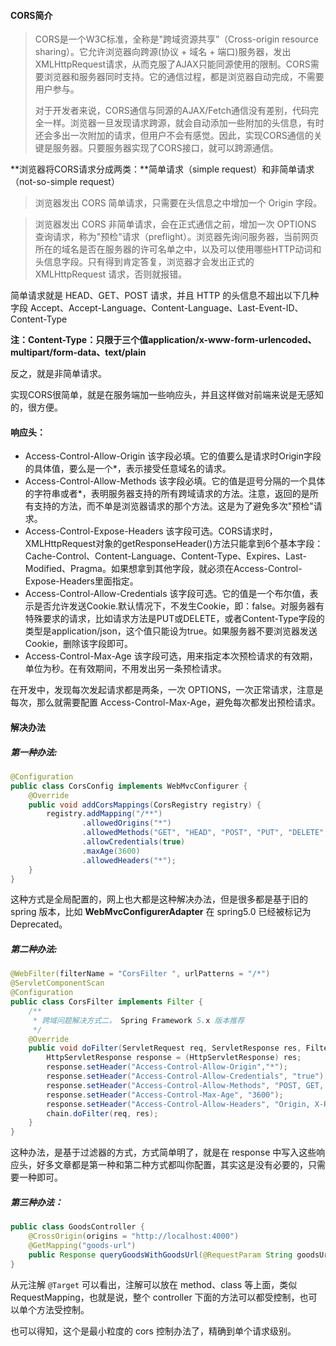 #### CORS简介

> CORS是一个W3C标准，全称是"跨域资源共享”（Cross-origin resource sharing）。它允许浏览器向跨源(协议 + 域名 + 端口)服务器，发出XMLHttpRequest请求，从而克服了AJAX只能同源使用的限制。CORS需要浏览器和服务器同时支持。它的通信过程，都是浏览器自动完成，不需要用户参与。
>
> 对于开发者来说，CORS通信与同源的AJAX/Fetch通信没有差别，代码完全一样。浏览器一旦发现请求跨源，就会自动添加一些附加的头信息，有时还会多出一次附加的请求，但用户不会有感觉。因此，实现CORS通信的关键是服务器。只要服务器实现了CORS接口，就可以跨源通信。

**浏览器将CORS请求分成两类：**简单请求（simple request）和非简单请求（not-so-simple request）

> 浏览器发出 CORS 简单请求，只需要在头信息之中增加一个 Origin 字段。

> 浏览器发出 CORS 非简单请求，会在正式通信之前，增加一次 OPTIONS 查询请求，称为"预检"请求（preflight）。浏览器先询问服务器，当前网页所在的域名是否在服务器的许可名单之中，以及可以使用哪些HTTP动词和头信息字段。只有得到肯定答复，浏览器才会发出正式的 XMLHttpRequest 请求，否则就报错。

简单请求就是 HEAD、GET、POST 请求，并且 HTTP 的头信息不超出以下几种字段 Accept、Accept-Language、Content-Language、Last-Event-ID、Content-Type 

**注：Content-Type：只限于三个值application/x-www-form-urlencoded、multipart/form-data、text/plain**

反之，就是非简单请求。

实现CORS很简单，就是在服务端加一些响应头，并且这样做对前端来说是无感知的，很方便。

#### 响应头：

- Access-Control-Allow-Origin 该字段必填。它的值要么是请求时Origin字段的具体值，要么是一个*，表示接受任意域名的请求。
- Access-Control-Allow-Methods 该字段必填。它的值是逗号分隔的一个具体的字符串或者*，表明服务器支持的所有跨域请求的方法。注意，返回的是所有支持的方法，而不单是浏览器请求的那个方法。这是为了避免多次"预检"请求。
- Access-Control-Expose-Headers 该字段可选。CORS请求时，XMLHttpRequest对象的getResponseHeader()方法只能拿到6个基本字段：Cache-Control、Content-Language、Content-Type、Expires、Last-Modified、Pragma。如果想拿到其他字段，就必须在Access-Control-Expose-Headers里面指定。
- Access-Control-Allow-Credentials 该字段可选。它的值是一个布尔值，表示是否允许发送Cookie.默认情况下，不发生Cookie，即：false。对服务器有特殊要求的请求，比如请求方法是PUT或DELETE，或者Content-Type字段的类型是application/json，这个值只能设为true。如果服务器不要浏览器发送Cookie，删除该字段即可。
- Access-Control-Max-Age 该字段可选，用来指定本次预检请求的有效期，单位为秒。在有效期间，不用发出另一条预检请求。

在开发中，发现每次发起请求都是两条，一次 OPTIONS，一次正常请求，注意是每次，那么就需要配置 Access-Control-Max-Age，避免每次都发出预检请求。

#### 解决办法

##### 第一种办法:

```java
@Configuration
public class CorsConfig implements WebMvcConfigurer {
    @Override
    public void addCorsMappings(CorsRegistry registry) {
        registry.addMapping("/**")
                .allowedOrigins("*")
                .allowedMethods("GET", "HEAD", "POST", "PUT", "DELETE", "OPTIONS")
                .allowCredentials(true)
                .maxAge(3600)
                .allowedHeaders("*");
    }
}
```

这种方式是全局配置的，网上也大都是这种解决办法，但是很多都是基于旧的 spring 版本，比如 **WebMvcConfigurerAdapter** 在 spring5.0 已经被标记为 Deprecated。

##### 第二种办法:

```java
@WebFilter(filterName = "CorsFilter ", urlPatterns = "/*")
@ServletComponentScan
@Configuration
public class CorsFilter implements Filter {
    /**
     * 跨域问题解决方式二， Spring Framework 5.x 版本推荐
     */
    @Override
    public void doFilter(ServletRequest req, ServletResponse res, FilterChain chain) throws IOException, ServletException {
        HttpServletResponse response = (HttpServletResponse) res;
        response.setHeader("Access-Control-Allow-Origin","*");
        response.setHeader("Access-Control-Allow-Credentials", "true");
        response.setHeader("Access-Control-Allow-Methods", "POST, GET, PATCH, DELETE, PUT");
        response.setHeader("Access-Control-Max-Age", "3600");
        response.setHeader("Access-Control-Allow-Headers", "Origin, X-Requested-With, Content-Type, Accept");
        chain.doFilter(req, res);
    }
}
```

这种办法，是基于过滤器的方式，方式简单明了，就是在 response 中写入这些响应头，好多文章都是第一种和第二种方式都叫你配置，其实这是没有必要的，只需要一种即可。

##### 第三种办法：

```java
public class GoodsController {
    @CrossOrigin(origins = "http://localhost:4000")
    @GetMapping("goods-url")
    public Response queryGoodsWithGoodsUrl(@RequestParam String goodsUrl) throws Exception {}
}
```

从元注解 `@Target` 可以看出，注解可以放在 method、class 等上面，类似 RequestMapping，也就是说，整个 controller 下面的方法可以都受控制，也可以单个方法受控制。

也可以得知，这个是最小粒度的 cors 控制办法了，精确到单个请求级别。